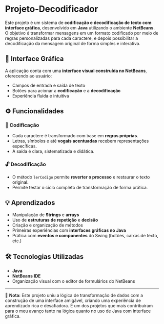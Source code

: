 # Projeto-Decodificador

Este projeto é um sistema de **codificação e decodificação de texto com interface gráfica**, desenvolvido em **Java** utilizando o ambiente **NetBeans**. O objetivo é transformar mensagens em um formato codificado por meio de regras personalizadas para cada caractere, e depois possibilitar a decodificação da mensagem original de forma simples e interativa.

## 📱 Interface Gráfica

A aplicação conta com uma **interface visual construída no NetBeans**, oferecendo ao usuário:
- Campos de entrada e saída de texto
- Botões para acionar a **codificação** e a **decodificação**
- Experiência fluida e intuitiva

## ⚙️ Funcionalidades

### 🔐 Codificação
- Cada caractere é transformado com base em **regras próprias**.
- Letras, símbolos e até **vogais acentuadas** recebem representações específicas.
- A saída é clara, sistematizada e didática.

### 🔓 Decodificação
- O método `lerCodigo` permite **reverter o processo** e restaurar o texto original.
- Permite testar o ciclo completo de transformação de forma prática.

## 💡 Aprendizados

- Manipulação de **Strings** e **arrays**
- Uso de **estruturas de repetição** e **decisão**
- Criação e organização de métodos
- Primeiras experiências com **interfaces gráficas no Java**
- Prática com **eventos e componentes** do Swing (botões, caixas de texto, etc.)

## 🛠️ Tecnologias Utilizadas

- **Java**
- **NetBeans IDE**
- Organização visual com o editor de formulários do NetBeans

---

📘 **Nota:** Este projeto uniu a lógica de transformação de dados com a construção de uma interface amigável, criando uma experiência de aprendizado rica e desafiadora. É um dos projetos que mais contribuíram para o meu avanço tanto na lógica quanto no uso de Java com interface gráfica.
